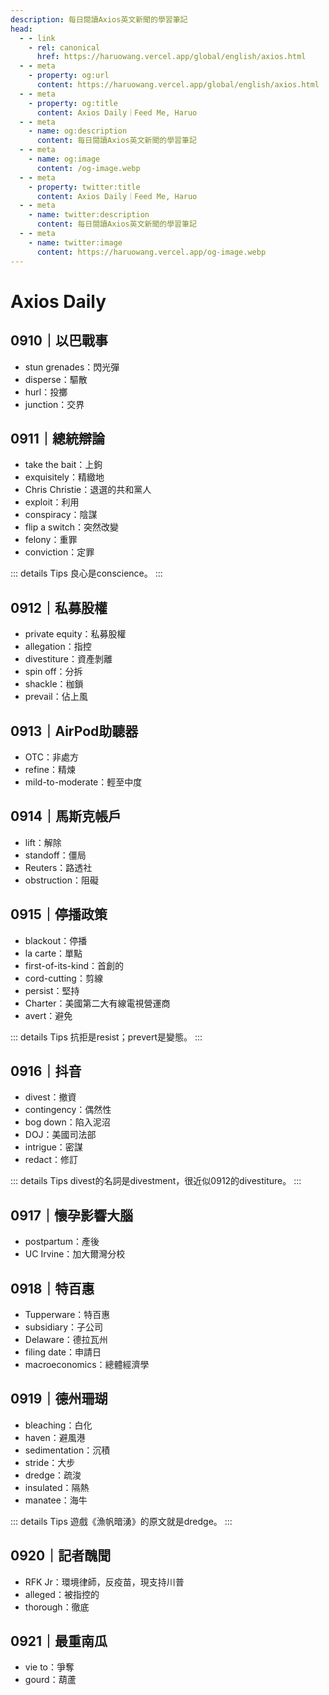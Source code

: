 ```yaml
---
description: 每日閱讀Axios英文新聞的學習筆記
head:
  - - link
    - rel: canonical
      href: https://haruowang.vercel.app/global/english/axios.html
  - - meta
    - property: og:url
      content: https://haruowang.vercel.app/global/english/axios.html
  - - meta
    - property: og:title
      content: Axios Daily｜Feed Me, Haruo
  - - meta
    - name: og:description
      content: 每日閱讀Axios英文新聞的學習筆記
  - - meta
    - name: og:image
      content: /og-image.webp
  - - meta
    - property: twitter:title
      content: Axios Daily｜Feed Me, Haruo
  - - meta
    - name: twitter:description
      content: 每日閱讀Axios英文新聞的學習筆記
  - - meta
    - name: twitter:image
      content: https://haruowang.vercel.app/og-image.webp
---
```


# Axios Daily

<p><Badge type="info" text="🌱 Seedlings" /></P>

## 0910｜以巴戰事
- stun grenades：閃光彈
- disperse：驅散
- hurl：投擲
- junction：交界

## 0911｜總統辯論
- take the bait：上鉤
- exquisitely：精緻地
- Chris Christie：退選的共和黨人
- exploit：利用
- conspiracy：陰謀
- flip a switch：突然改變
- felony：重罪
- conviction：定罪

::: details Tips
良心是conscience。
:::

## 0912｜私募股權
- private equity：私募股權
- allegation：指控
- divestiture：資產剝離
- spin off：分拆
- shackle：枷鎖
- prevail：佔上風

## 0913｜AirPod助聽器
- OTC：非處方
- refine：精煉
- mild-to-moderate：輕至中度

## 0914｜馬斯克帳戶
- lift：解除
- standoff：僵局
- Reuters：路透社
- obstruction：阻礙

## 0915｜停播政策
- blackout：停播
- la carte：單點
- first-of-its-kind：首創的
- cord-cutting：剪線
- persist：堅持
- Charter：美國第二大有線電視營運商
- avert：避免

::: details Tips
抗拒是resist；prevert是變態。
:::

## 0916｜抖音
- divest：撤資
- contingency：偶然性
- bog down：陷入泥沼
- DOJ：美國司法部
- intrigue：密謀
- redact：修訂

::: details Tips
divest的名詞是divestment，很近似0912的divestiture。
:::

## 0917｜懷孕影響大腦
- postpartum：產後
- UC Irvine：加大爾灣分校

## 0918｜特百惠
- Tupperware：特百惠
- subsidiary：子公司
- Delaware：德拉瓦州
- filing date：申請日
- macroeconomics：總體經濟學

## 0919｜德州珊瑚
- bleaching：白化
- haven：避風港
- sedimentation：沉積
- stride：大步
- dredge：疏浚
- insulated：隔熱
- manatee：海牛

::: details Tips
遊戲《漁帆暗湧》的原文就是dredge。
:::

## 0920｜記者醜聞
- RFK Jr：環境律師，反疫苗，現支持川普
- alleged：被指控的
- thorough：徹底

## 0921｜最重南瓜
- vie to：爭奪
- gourd：葫蘆